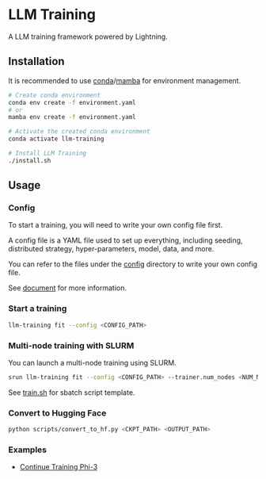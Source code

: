 # LLM Training

A LLM training framework powered by Lightning.

## Installation

It is recommended to use [conda](https://github.com/conda/conda)/[mamba](https://github.com/mamba-org/mamba) for environment management.

```bash
# Create conda environment
conda env create -f environment.yaml
# or
mamba env create -f environment.yaml

# Activate the created conda environment
conda activate llm-training

# Install LLM Training
./install.sh
```

## Usage

### Config

To start a training, you will need to write your own config file first.

A config file is a YAML file used to set up everything, including seeding, distributed strategy, hyper-parameters, model, data, and more.

You can refer to the files under the [config](config/) directory to write your own config file.

See [document](docs/config.md) for more information.

### Start a training

```bash
llm-training fit --config <CONFIG_PATH>
```

### Multi-node training with SLURM

You can launch a multi-node training using SLURM.

```bash
srun llm-training fit --config <CONFIG_PATH> --trainer.num_nodes <NUM_NODES>
```

See [train.sh](scripts/train.sh) for sbatch script template.

### Convert to Hugging Face

```bash
python scripts/convert_to_hf.py <CKPT_PATH> <OUTPUT_PATH>
```

### Examples

- [Continue Training Phi-3](docs/phi3_example.md)
